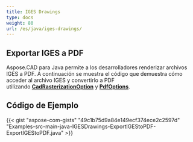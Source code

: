 ```yaml
---
title: IGES Drawings
type: docs
weight: 80
url: /es/java/iges-drawings/
---
```


## **Exportar IGES a PDF**

Aspose.CAD para Java permite a los desarrolladores renderizar archivos IGES a PDF. A continuación se muestra el código que demuestra cómo acceder al archivo IGES y convertirlo a PDF utilizando [**CadRasterizationOption**](https://reference.aspose.com/cad/java/com.aspose.cad.imageoptions/CadRasterizationOptions) y [**PdfOptions**](https://reference.aspose.com/cad/java/com.aspose.cad.imageoptions/PdfOptions).

## Código de Ejemplo

{{< gist "aspose-com-gists" "49c1b75d9a84e149ecf374ece2c2597d" "Examples-src-main-java-IGESDrawings-ExportIGEStoPDF-ExportIGEStoPDF.java" >}}

